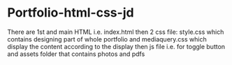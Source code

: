 # Portfolio-html-css-jd
There are 1st and main HTML i.e. index.html
then 2 css file:
style.css which contains designing part of whole portfolio
and mediaquery.css which display the content according to the display
then js file i.e. for toggle button
and assets folder that contains photos and pdfs
